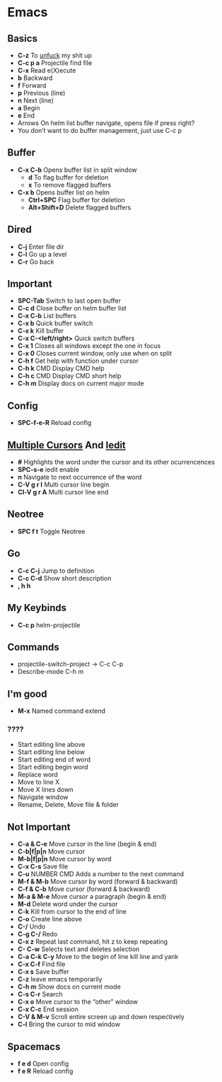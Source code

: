 # Emacs

## Basics

- **C-z** To [unfuck](https://www.reddit.com/r/spacemacs/comments/80zslm/escape_key_doesnt_always_let_me_exit_insert_mode/) my shit up
- **C-c p a** Projectile find file
- **C-x** Read e(X)ecute
- **b** Backward
- **f** Forward
- **p** Previous (line)
- **n** Next (line)
- **a** Begin
- **e** End
- Arrows On helm list buffer navigate, opens file if press right?
- You don’t want to do buffer management, just use C-c p

## Buffer

- **C-x C-b** Opens buffer list in split window
  - **d** To flag buffer for deletion
  - **x** To remove flagged buffers
- **C-x b** Opens buffer list on helm
  - **Ctrl+SPC** Flag buffer for deletion
  - **Alt+Shift+D** Delete flagged buffers

## Dired

- **C-j** Enter file dir
- **C-l** Go up a level
- **C-r** Go back

## Important

- **SPC-Tab** Switch to last open buffer
- **C-c d** Close buffer on helm buffer list
- **C-x C-b** List buffers
- **C-x b** Quick buffer switch
- **C-x k** Kill buffer
- **C-x C-<left/right>** Quick switch buffers
- **C-x 1** Closes all windows except the one in focus
- **C-x 0** Closes current window, only use when on split
- **C-h f** Get help with function under cursor
- **C-h k** CMD Display CMD help
- **C-h c** CMD Display CMD short help
- **C-h m** Display docs on current major mode

## Config

- **SPC-f-e-R** Reload config

## [Multiple Cursors](https://github.com/syl20bnr/spacemacs/tree/develop/layers/%2Bmisc/multiple-cursors)  And [Iedit](https://github.com/syl20bnr/evil-iedit-state)

- **#** Highlights the word under the cursor and its other ocurrencences
- **SPC-s-e** iedit enable
- **n** Navigate to next occurrence of the word
- **C-V g r I** Multi cursor line begin
- **Cl-V g r A** Multi cursor line end

## Neotree

- **SPC f t** Toggle Neotree

## Go

- **C-c C-j** Jump to definition
- **C-c C-d** Show short description
- **, h h** <godoc-at-point>

## My Keybinds

- **C-c p** helm-projectile

## Commands

- projectile-switch-project -> C-c C-p
- Describe-mode C-h m

## I'm good

- **M-x** Named command extend

### ????

- Start editing line above
- Start editing line below
- Start editing end of word
- Start editing begin word
- Replace word
- Move to line X
- Move X lines down
- Navigate window
- Rename, Delete, Move file & folder

## Not Important

- **C-a & C-e** Move cursor in the line (begin & end)
- **C-b|f|p|n** Move cursor
- **M-b|f|p|n** Move cursor by word
- **C-x C-s** Save file
- **C-u** NUMBER CMD Adds a number to the next command
- **M-f & M-b** Move cursor by word (forward & backward)
- **C-f & C-b** Move cursor (forward & backward)
- **M-a & M-e** Move cursor a paragraph (begin & end)
- **M-d** Delete word under the cursor
- **C-k** Kill from cursor to the end of line
- **C-o** Create line above
- **C-/** Undo
- **C-g C-/** Redo
- **C-x z** Repeat last command, hit z to keep repeating
- **C-<spc> C-w** Selects text and deletes selection
- **C-a C-k C-y** Move to the begin of line kill line and yank
- **C-x C-f** Find file
- **C-x s** Save buffer
- **C-z** leave emacs temporarily
- **C-h m** Show docs on current mode
- **C-s C-r** Search
- **C-x o** Move cursor to the “other” window
- **C-x C-c** End session
- **C-V & M-v** Scroll entire screen up and down respectively
- **C-l** Bring the cursor to mid window

## Spacemacs

- **<SPC> f e d** Open config
- **<SPC> f e R** Reload config
